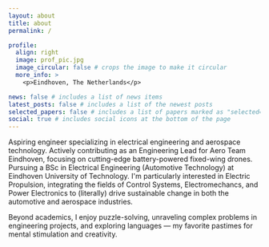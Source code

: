 ```yaml
---
layout: about
title: about
permalink: /

profile:
  align: right
  image: prof_pic.jpg
  image_circular: false # crops the image to make it circular
  more_info: >
    <p>Eindhoven, The Netherlands</p>

news: false # includes a list of news items
latest_posts: false # includes a list of the newest posts
selected_papers: false # includes a list of papers marked as "selected={true}"
social: true # includes social icons at the bottom of the page
---
```


Aspiring engineer specializing in electrical engineering and aerospace technology. Actively contributing as an Engineering Lead for Aero Team Eindhoven, focusing on cutting-edge battery-powered fixed-wing drones. Pursuing a BSc in Electrical Engineering (Automotive Technology) at Eindhoven University of Technology. I'm particularly interested in Electric Propulsion, integrating the fields of Control Systems, Electromechancs, and Power Electronics to (literally) drive sustainable change in both the automotive and aerospace industries.

Beyond academics, I enjoy puzzle-solving, unraveling complex problems in engineering projects, and exploring languages — my favorite pastimes for mental stimulation and creativity.